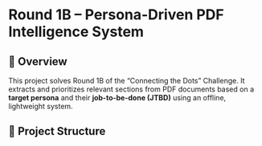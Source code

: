 # Round 1B – Persona-Driven PDF Intelligence System

## 🚀 Overview
This project solves Round 1B of the “Connecting the Dots” Challenge. It extracts and prioritizes relevant sections from PDF documents based on a **target persona** and their **job-to-be-done (JTBD)** using an offline, lightweight system.

## 📁 Project Structure

